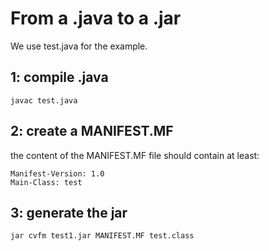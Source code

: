 # From a .java to a .jar
We use test.java for the example.

## 1: compile .java
```
javac test.java
```

## 2: create a MANIFEST.MF
the content of the MANIFEST.MF file should contain at least:
```
Manifest-Version: 1.0
Main-Class: test
```

## 3: generate the jar
```
jar cvfm test1.jar MANIFEST.MF test.class
```
```
